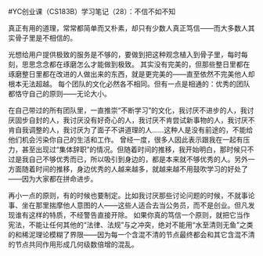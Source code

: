 #﻿YC创业课（CS183B）学习笔记（28）：不信不如不知

真正有用的道理，常常都简单而又朴素，却只有少数人真正笃信——而大多数人其实骨子里是不相信的。

光想给用户提供极致的服务是不够的，要做到把这种观念植入到骨子里，每时每刻，思思念念都在琢磨怎么才能做到极致。 其实没有完美的，但那些整日里都在琢磨整日里都在改进的人做出来的东西，就是更完美的——直至依然不完美他人却根本无法超越。 每个团队的文化必然各不相同。但有一点是相通的：优秀的团队都恪守自己的原则——无论大小。

在自己带过的所有团队里，一直推崇“不断学习”的文化，我讨厌不进步的人，我讨厌固步自封的人，我讨厌没有好奇心的人，我讨厌不肯尝试新事物的人，我讨厌不肯自我调整的人，我讨厌为了面子不讲道理的人……这种人是没有前途的，不能给他们机会污染你自己的生活和工作。 曾经一度，很多人因此表示跟我在一起有压力，甚至出现过“集体辞职”的情况。但随着时间的推移，我开始明白，那时候只不过是我自己不够优秀而已，所以吸引到身边的，都是本来就不够优秀的人。另外一方面随着时间的推移，身边优秀的人越来越多，就越来越不用鼓吹学习的好处了——因为大家都在拼命进步。

再小一点的原则，有的时候也要制定。比如我讨厌那些讨论问题的时候，不就事论事、坐在那里揣摩他人意图的人——这些人适合去当公务员，而不是创业。但凡发现谁有这样的特质，不经警告直接开除。 如果你真的笃信一个原则，就把它当作宪法，不能让任何其他的“法律、法规”与之冲突，绝对不能用“水至清则无鱼”之类的和稀泥理论模糊了界限——因为每一个含混不清的节点最终都会和其它含混不清的节点共同作用形成几何级数倍增的混乱。

